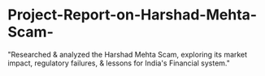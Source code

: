 # Project-Report-on-Harshad-Mehta-Scam-
"Researched &amp; analyzed the Harshad Mehta Scam, exploring its market impact, regulatory failures, &amp; lessons for India's Financial system."
